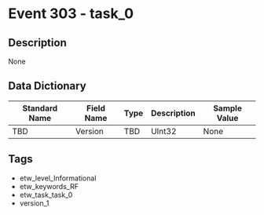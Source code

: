 # Event 303 - task_0

## Description
None

## Data Dictionary
|Standard Name|Field Name|Type|Description|Sample Value|
|---|---|---|---|---|
|TBD|Version|TBD|UInt32|None|None|

## Tags
* etw_level_Informational
* etw_keywords_RF
* etw_task_task_0
* version_1